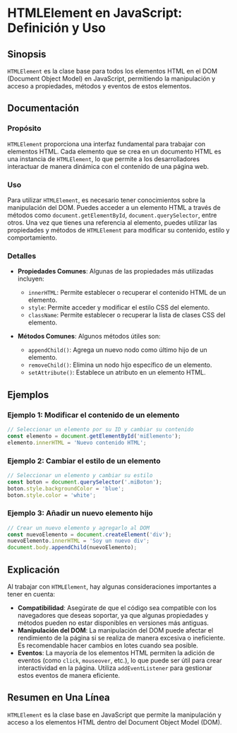 <!--
Meta Description: # HTMLElement en JavaScript: Definición y Uso ## Sinopsis `HTMLElement` es la clase base para todos los elementos HTML en el DOM (Document Object Mode...
Meta Keywords: elemento, html, htmlelement, document, que
-->

# HTMLElement en JavaScript: Definición y Uso

## Sinopsis
`HTMLElement` es la clase base para todos los elementos HTML en el DOM (Document Object Model) en JavaScript, permitiendo la manipulación y acceso a propiedades, métodos y eventos de estos elementos.

## Documentación
### Propósito
`HTMLElement` proporciona una interfaz fundamental para trabajar con elementos HTML. Cada elemento que se crea en un documento HTML es una instancia de `HTMLElement`, lo que permite a los desarrolladores interactuar de manera dinámica con el contenido de una página web.

### Uso
Para utilizar `HTMLElement`, es necesario tener conocimientos sobre la manipulación del DOM. Puedes acceder a un elemento HTML a través de métodos como `document.getElementById`, `document.querySelector`, entre otros. Una vez que tienes una referencia al elemento, puedes utilizar las propiedades y métodos de `HTMLElement` para modificar su contenido, estilo y comportamiento.

### Detalles
- **Propiedades Comunes**: Algunas de las propiedades más utilizadas incluyen:
  - `innerHTML`: Permite establecer o recuperar el contenido HTML de un elemento.
  - `style`: Permite acceder y modificar el estilo CSS del elemento.
  - `className`: Permite establecer o recuperar la lista de clases CSS del elemento.

- **Métodos Comunes**: Algunos métodos útiles son:
  - `appendChild()`: Agrega un nuevo nodo como último hijo de un elemento.
  - `removeChild()`: Elimina un nodo hijo específico de un elemento.
  - `setAttribute()`: Establece un atributo en un elemento HTML.

## Ejemplos
### Ejemplo 1: Modificar el contenido de un elemento
```javascript
// Seleccionar un elemento por su ID y cambiar su contenido
const elemento = document.getElementById('miElemento');
elemento.innerHTML = 'Nuevo contenido HTML';
```

### Ejemplo 2: Cambiar el estilo de un elemento
```javascript
// Seleccionar un elemento y cambiar su estilo
const boton = document.querySelector('.miBoton');
boton.style.backgroundColor = 'blue';
boton.style.color = 'white';
```

### Ejemplo 3: Añadir un nuevo elemento hijo
```javascript
// Crear un nuevo elemento y agregarlo al DOM
const nuevoElemento = document.createElement('div');
nuevoElemento.innerHTML = 'Soy un nuevo div';
document.body.appendChild(nuevoElemento);
```

## Explicación
Al trabajar con `HTMLElement`, hay algunas consideraciones importantes a tener en cuenta:

- **Compatibilidad**: Asegúrate de que el código sea compatible con los navegadores que deseas soportar, ya que algunas propiedades y métodos pueden no estar disponibles en versiones más antiguas.
- **Manipulación del DOM**: La manipulación del DOM puede afectar el rendimiento de la página si se realiza de manera excesiva o ineficiente. Es recomendable hacer cambios en lotes cuando sea posible.
- **Eventos**: La mayoría de los elementos HTML permiten la adición de eventos (como `click`, `mouseover`, etc.), lo que puede ser útil para crear interactividad en la página. Utiliza `addEventListener` para gestionar estos eventos de manera eficiente.
  
## Resumen en Una Línea
`HTMLElement` es la clase base en JavaScript que permite la manipulación y acceso a los elementos HTML dentro del Document Object Model (DOM).